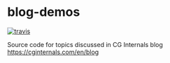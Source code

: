 # blog-demos

[![travis](https://img.shields.io/travis/cginternals/blog-demos.svg?style=flat-square)]()

Source code for topics discussed in CG Internals blog https://cginternals.com/en/blog
